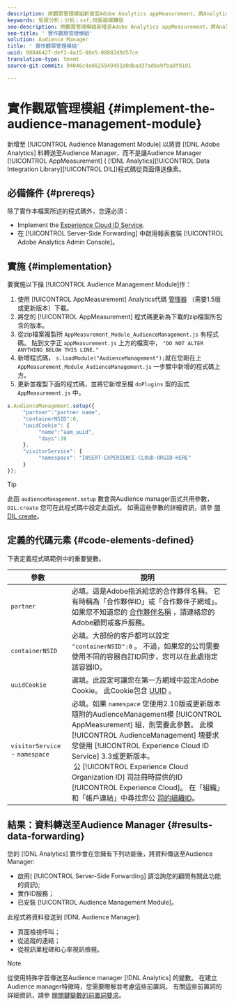 ```yaml
---
description: 將觀眾管理模組新增至Adobe Analytics appMeasurement，將Analytics資料轉送至Audience Manager，而不是讓Audience Manager資料整合庫(DIL)程式碼從頁面傳送像素。
keywords: 受眾分析；分析；ssf;伺服器端轉發
seo-description: 將觀眾管理模組新增至Adobe Analytics appMeasurement，將Analytics資料轉送至Audience Manager，而不是讓Audience Manager資料整合庫(DIL)程式碼從頁面傳送像素。
seo-title: ' 實作觀眾管理模組'
solution: Audience Manager
title: ' 實作觀眾管理模組'
uuid: 08846427-def3-4a15-88e5-08882d8d57ce
translation-type: tm+mt
source-git-commit: 94046c4ed825949451d0dbad37adbe9fba0f9191

---
```



# 實作觀眾管理模組 {#implement-the-audience-management-module}

新增至 [!UICONTROL Audience Management Module] 以將資 [!DNL Adobe Analytics] 料轉送至Audience Manager，而不是讓Audience Manager [!UICONTROL AppMeasurement] ( [!DNL Analytics][!UICONTROL Data Integration Library][!UICONTROL DIL])程式碼從頁面傳送像素。

## 必備條件 {#prereqs}

除了實作本檔案所述的程式碼外，您還必須：

* Implement the [Experience Cloud ID Service](https://marketing.adobe.com/resources/help/en_US/mcvid/).
* 在 [!UICONTROL Server-Side Forwarding] 中啟用報表套裝 [!UICONTROL Adobe Analytics Admin Console]。

## 實施 {#implementation}

要實施以下操 [!UICONTROL Audience Management Module]作：

1. 使用 [!UICONTROL AppMeasurement] Analytics代碼 [管理器](https://marketing.adobe.com/resources/help/en_US/reference/code_manager_admin.html) （需要1.5版或更新版本）下載。
1. 將您的 [!UICONTROL AppMeasurement] 程式碼更新為下載的zip檔案所包含的版本。
1. 從zip檔案複製所 `AppMeasurement_Module_AudienceManagement.js` 有程式碼。 貼到文字正 `appMeasurement.js` 上方的檔案中， `"DO NOT ALTER ANYTHING BELOW THIS LINE."`
1. 新增程式碼， `s.loadModule("AudienceManagement");`就在您剛在上 `AppMeasurement_Module_AudienceManagement.js` 一步驟中新增的程式碼上方。
1. 更新並複製下面的程式碼，並將它新增至檔 `doPlugins` 案的函式 `AppMeasurement.js` 中。

```js
s.AudienceManagement.setup({ 
     "partner":"partner name", 
     "containerNSID":0, 
     "uuidCookie": { 
          "name":"aam_uuid", 
          "days":30
     },
     "visitorService": {
          "namespace": "INSERT-EXPERIENCE-CLOUD-ORGID-HERE" 
     } 
});
```

>[!TIP]
>
>此函 `audienceManagement.setup` 數會與Audience manager函式共用參數， `DIL.create` 您可在此程式碼中設定此函式。 如需這些參數的詳細資訊，請參 [閱DIL create](../../dil/dil-class-overview/dil-create.md#dil-create)。

## 定義的代碼元素 {#code-elements-defined}

下表定義程式碼範例中的重要變數。

| 參數 | 說明 |
|--- |--- |
| `partner` | 必填。這是Adobe指派給您的合作夥伴名稱。 它有時稱為「合作夥伴ID」或「合作夥伴子網域」。  如果您不知道您的 [合作夥伴名稱](https://helpx.adobe.com/marketing-cloud/contact-support.html) ，請連絡您的Adobe顧問或客戶服務。 |
| `containerNSID` | 必填。大部份的客戶都可以設定 `"containerNSID":0` 。 不過，如果您的公司需要使用不同的容器自訂ID同步，您可以在此處指定該容器ID。 |
| `uuidCookie` | 選填。此設定可讓您在第一方網域中設定Adobe Cookie。 此Cookie包含 [UUID](../../reference/ids-in-aam.md) 。 |
| `visitorService` - `namespace` | 必填。如果 `namespace` 您使用2.10版或更新版本隨附的AudienceManagement模 [!UICONTROL AppMeasurement] 組，則需要此參數。 此模 [!UICONTROL AudienceManagement] 塊要求您使用 [!UICONTROL Experience Cloud ID Service] 3.3或更新版本。 <br> 公 [!UICONTROL Experience Cloud Organization ID] 司註冊時提供的ID [!UICONTROL Experience Cloud]。 在「組織」和「帳戶連結」中尋找您公 [司的組織ID](https://marketing.adobe.com/resources/help/en_US/mcloud/organizations.html)。 |

## 結果：資料轉送至Audience Manager {#results-data-forwarding}

您的 [!DNL Analytics] 實作會在您擁有下列功能後，將資料傳送至Audience Manager:

* 啟用( [!UICONTROL Server-Side Forwarding] 請洽詢您的顧問有關此功能的資訊);
* 實作ID服務；
* 已安裝 [!UICONTROL Audience Management Module]。

此程式將資料發送到 [!DNL Audience Manager]:

* 頁面檢視呼叫；
* 從追蹤的連結；
* 從視訊里程碑和心率視訊檢視。

>[!NOTE]
>
>從使用特殊字首傳送至Audience manager [!DNL Analytics] 的變數。 在建立Audience manager特徵時，您需要瞭解並考慮這些前置詞。 有關這些前置詞的詳細資訊，請參 [閱關鍵變數的前置詞要求](../../features/traits/trait-variable-prefixes.md)。